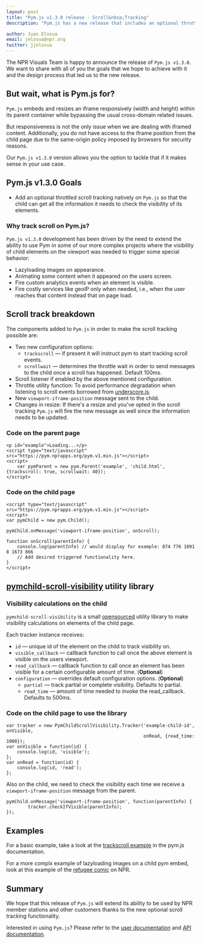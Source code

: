 ```yaml
---
layout: post
title: "Pym.js v1.3.0 release - Scroll&nbsp;Tracking"
description: "Pym.js has a new release that includes an optional throttled scroll tracking"

author: Juan Elosua
email: jelosua@npr.org
twitter: jjelosua
---
```


The NPR Visuals Team is happy to announce the release of `Pym.js v1.3.0`. We want to share with all of you the goals that we hope to achieve with it and the design process that led us to the new release.

But wait, what is Pym.js for?
--------------------------------

`Pym.js` embeds and resizes an iframe responsively (width and height) within its parent container while bypassing the usual cross-domain related issues.

But responsiveness is not the only issue when we are dealing with iframed content. Additionally, you do not have access to the iframe position from the child page due to the same-origin policy imposed by browsers for security reasons.

Our `Pym.js v1.3.0` version allows you the option to tackle that if it makes sense in your use case.

Pym.js v1.3.0 Goals
-------------------

* Add an optional throttled scroll tracking natively on `Pym.js` so that the child can get all the information it needs to check the visibility of its elements.

### Why track scroll on Pym.js?

`Pym.js v1.3.0` development has been driven by the need to extend the ability to use Pym in some of our more complex projects where the visibility of child elements on the viewport was needed to trigger some special behavior:

* Lazyloading images on appearance.
* Animating some content when it appeared on the users screen.
* Fire custom analytics events when an element is visible.
* Fire costly services like geoIP only when needed, i.e., when the user reaches that content instead that on page load.

Scroll track breakdown
----------------------

The components added to `Pym.js` in order to make the scroll tracking possible are:

* Two new configuration options:
    * `trackscroll` &mdash; if present it will instruct pym to start tracking scroll events.
    * `scrollwait` &mdash; determines the throttle wait in order to send messages to the child once a scroll has happened. Default 100ms.
* Scroll listener if enabled by the above mentioned configuration.
* Throttle utility function: To avoid performance degradation when listening to scroll events borrowed from [underscore.js](http://underscorejs.org/).
* New `viewport-iframe-position` message sent to the child.
* Changes in resize: If there's a resize and you've opted in the scroll tracking `Pym.js` will fire the new message as well since the information needs to be updated.

### Code on the parent page

```
<p id="example">Loading...</p>
<script type="text/javascript" src="https://pym.nprapps.org/pym.v1.min.js"></script>
<script>
    var pymParent = new pym.Parent('example', 'child.html', {trackscroll: true, scrollwait: 40});
</script>
```

### Code on the child page

```
<script type="text/javascript" src="https://pym.nprapps.org/pym.v1.min.js"></script>
<script>
var pymChild = new pym.Child();

pymChild.onMessage('viewport-iframe-position', onScroll);

function onScroll(parentInfo) {
    console.log(parentInfo) // would display for example: 874 776 1091 8 1673 866
    // Add desired triggered functionality here.
}
</script>
```

[pymchild-scroll-visibility](https://github.com/nprapps/pymchild-scroll-visibility) utility library
------------------------------------------

### Visibility calculations on the child

`pymchild-scroll-visibility` is a small [opensourced](https://github.com/nprapps/pymchild-scroll-visibility) utility library to make visibility calculations on elements of the child page.

Each tracker instance receives:

* `id` &mdash; unique id of the element on the child to track visibility on.
* `visible_callback` &mdash; callback function to call once the above element is visible on the users viewport.
* `read_callback` &mdash; callback function to call once an element has been visible for a certain configurable amount of time. (**Optional**)
* `configuration` &mdash; overrides default configuration options. (**Optional**)
    * `partial` &mdash; track partial or complete visibility. Defaults to partial.
    * `read_time` &mdash; amount of time needed to invoke the read_callback. Defaults to 500ms.


### Code on the child page to use the library

```
var tracker = new PymChildScrollVisibility.Tracker('example-child-id', onVisible,
                                                   onRead, {read_time: 1000});
var onVisible = function(id) {
    console.log(id, 'visible');
};
var onRead = function(id) {
    console.log(id, 'read');
};
```

Also on the child, we need to check the visibility each time we receive a `viewport-iframe-position` message from the parent.

```
pymChild.onMessage('viewport-iframe-position', function(parentInfo) {
        tracker.checkIfVisible(parentInfo);
});
```

Examples
--------

For a basic example, take a look at the [trackscroll example](http://blog.apps.npr.org/pym.js/examples/trackscroll/) in the pym.js documentation.

For a more complx example of lazyloading images on a child pym embed, look at this example of the [refugee comic](http://www.npr.org/sections/goatsandsoda/2017/07/11/526777542/web-comic-the-scientist-who-escaped-aleppo) on NPR.


Summary
-------

We hope that this release of `Pym.js` will extend its ability to be used by NPR member stations and other customers thanks to the new optional scroll tracking functionality.

Interested in using `Pym.js`? Please refer to the [user documentation](http://blog.apps.npr.org/pym.js/) and [API documentation](http://blog.apps.npr.org/pym.js/api/pym.js/1.3.0/).

